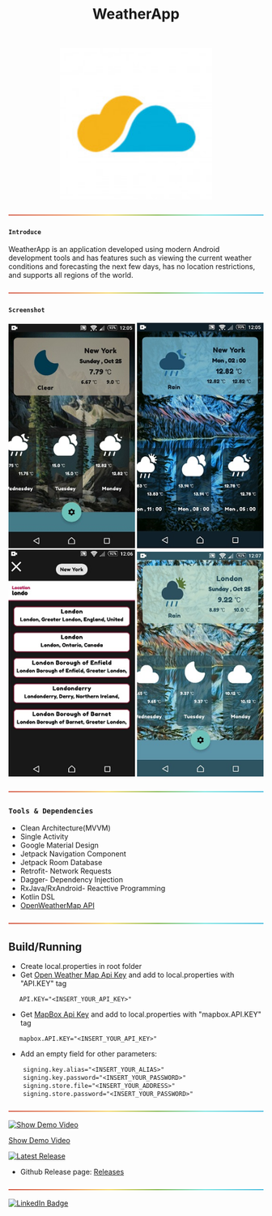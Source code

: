 <h1 align="center"> WeatherApp </h1>
<br>
<p align="center">
    <img alt="WeatherApp" title="WeatherApp" src="ScreenShots/mainIcon.jpg" width="300">
</p>


![-----------------------------------------------------](ScreenShots/rainbow.png)

#### `Introduce`

WeatherApp is an application developed using modern Android development tools and has features such as viewing the current weather conditions and forecasting the next few days, has no location restrictions, and supports all regions of the world.

![-----------------------------------------------------](ScreenShots/rainbow.png)

#### `Screenshot` 

<p align="center">
  <img src = "ScreenShots/screenshot1.jpg" width=250>
   <img src = "ScreenShots/screenshot2.jpg" width=250>
  <br>
   <img src = "ScreenShots/screenshot3.jpg" width=250>
   <img src = "ScreenShots/screenshot4.jpg" width=250>
  </p>
  

 ![-----------------------------------------------------](ScreenShots/rainbow.png)
  
### `Tools & Dependencies`
* Clean Architecture(MVVM)
* Single Activity
* Google Material Design
* Jetpack Navigation Component
* Jetpack Room Database
* Retrofit- Network Requests
* Dagger- Dependency Injection
* RxJava/RxAndroid- Reacttive Programming
* Kotlin DSL
* [OpenWeatherMap API](https://openweathermap.org/api)

 ![-----------------------------------------------------](ScreenShots/rainbow.png)
 
 ## Build/Running
- Create local.properties in root folder
- Get [Open Weather Map Api Key](https://openweathermap.org/api) and add to local.properties with "API.KEY" tag
```
   API.KEY="<INSERT_YOUR_API_KEY>"
```
- Get [MapBox Api Key](https://docs.mapbox.com/) and add to local.properties with "mapbox.API.KEY" tag
```
   mapbox.API.KEY="<INSERT_YOUR_API_KEY>"
```
- Add an empty field for other parameters: 
```
    signing.key.alias="<INSERT_YOUR_ALIAS>"
    signing.key.password="<INSERT_YOUR_PASSWORD>"
    signing.store.file="<INSERT_YOUR_ADDRESS>"
    signing.store.password="<INSERT_YOUR_PASSWORD>"
```
 ![-----------------------------------------------------](ScreenShots/rainbow.png)

[![Show Demo Video](https://img.shields.io/badge/-Show%20Demo%20Video-red)](https://drive.google.com/file/d/1LVR2sEA5wRbk5WRZl5K6w_gXOlXdmcRQ/view?usp=sharing)

[Show Demo Video](https://drive.google.com/file/d/1LVR2sEA5wRbk5WRZl5K6w_gXOlXdmcRQ/view?usp=sharing)


[![Latest Release](https://img.shields.io/badge/-Latest%20Release-orange)](#)

- Github Release page: [Releases](https://github.com/OmidTaheri/WeatherApp/releases)

![-----------------------------------------------------](ScreenShots/rainbow.png)

[![LinkedIn Badge](https://img.shields.io/badge/LinkedIn-0077B5?style=for-the-badge&logo=linkedin&logoColor=white)](https://www.linkedin.com/in/omid-taheri)
